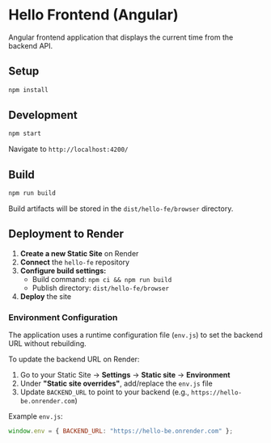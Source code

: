 # Hello Frontend (Angular)

Angular frontend application that displays the current time from the backend API.

## Setup

```bash
npm install
```

## Development

```bash
npm start
```

Navigate to `http://localhost:4200/`

## Build

```bash
npm run build
```

Build artifacts will be stored in the `dist/hello-fe/browser` directory.

## Deployment to Render

1. **Create a new Static Site** on Render
2. **Connect** the `hello-fe` repository
3. **Configure build settings:**
   - Build command: `npm ci && npm run build`
   - Publish directory: `dist/hello-fe/browser`
4. **Deploy** the site

### Environment Configuration

The application uses a runtime configuration file (`env.js`) to set the backend URL without rebuilding. 

To update the backend URL on Render:
1. Go to your Static Site → **Settings** → **Static site** → **Environment**
2. Under **"Static site overrides"**, add/replace the `env.js` file
3. Update `BACKEND_URL` to point to your backend (e.g., `https://hello-be.onrender.com`)

Example `env.js`:
```javascript
window.env = { BACKEND_URL: "https://hello-be.onrender.com" };
```
